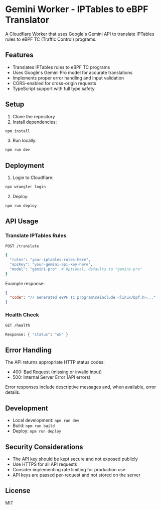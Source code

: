 # Gemini Worker - IPTables to eBPF Translator

A Cloudflare Worker that uses Google's Gemini API to translate IPTables rules to eBPF TC (Traffic Control) programs.

## Features

- Translates IPTables rules to eBPF TC programs
- Uses Google's Gemini Pro model for accurate translations
- Implements proper error handling and input validation
- CORS-enabled for cross-origin requests
- TypeScript support with full type safety

## Setup

1. Clone the repository
2. Install dependencies:
```bash
npm install
```

3. Run locally:
```bash
npm run dev
```

## Deployment

1. Login to Cloudflare:
```bash
npx wrangler login
```

2. Deploy:
```bash
npm run deploy
```

## API Usage

### Translate IPTables Rules

```bash
POST /translate

{
  "rules": "your-iptables-rules-here",
  "apiKey": "your-gemini-api-key-here",
  "model": "gemini-pro"  # Optional, defaults to "gemini-pro"
}
```

Example response:
```json
{
  "code": "// Generated eBPF TC program\n#include <linux/bpf.h>..."
}
```

### Health Check

```bash
GET /health

Response: { "status": "ok" }
```

## Error Handling

The API returns appropriate HTTP status codes:
- 400: Bad Request (missing or invalid input)
- 500: Internal Server Error (API errors)

Error responses include descriptive messages and, when available, error details.

## Development

- Local development: `npm run dev`
- Build: `npm run build`
- Deploy: `npm run deploy`

## Security Considerations

- The API key should be kept secure and not exposed publicly
- Use HTTPS for all API requests
- Consider implementing rate limiting for production use
- API keys are passed per-request and not stored on the server

## License

MIT
